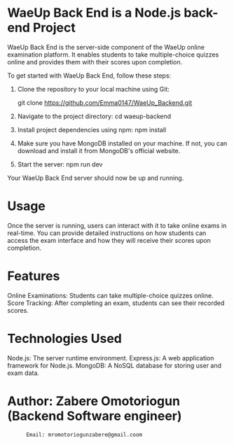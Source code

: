 # WaeUp Back End is a Node.js back-end Project

WaeUp Back End is the server-side component of the WaeUp online examination platform. It enables students to take multiple-choice quizzes online and provides them with their scores upon completion.

To get started with WaeUp Back End, follow these steps:

1. Clone the repository to your local machine using Git:

   git clone https://github.com/Emma0147/WaeUp_Backend.git

2. Navigate to the project directory: cd waeup-backend

3. Install project dependencies using npm: npm install

4. Make sure you have MongoDB installed on your machine. If not, you can
   download and install it from MongoDB's official website.

5. Start the server: npm run dev

Your WaeUp Back End server should now be up and running.

# Usage

  Once the server is running, users can interact with it to take online exams in real-time. You can provide detailed instructions on how students can access the exam interface and how they will receive their scores upon completion.

# Features

  Online Examinations: Students can take multiple-choice quizzes online.
  Score Tracking: After completing an exam, students can see their recorded scores.

# Technologies Used

  Node.js: The server runtime environment.
  Express.js: A web application framework for Node.js.
  MongoDB: A NoSQL database for storing user and exam data.

# Author: Zabere Omotoriogun (Backend Software engineer)
          Email: mromotoriogunzabere@gmail.coom

          

